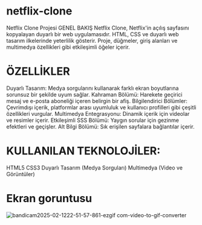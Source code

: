 # netflix-clone
Netflix Clone Projesi GENEL BAKIŞ Netflix Clone, Netflix'in açılış sayfasını kopyalayan duyarlı bir web uygulamasıdır. HTML, CSS ve duyarlı web tasarım ilkelerinde yeterlilik gösterir. Proje, düğmeler, giriş alanları ve multimedya özellikleri gibi etkileşimli öğeler içerir.


# ÖZELLİKLER
Duyarlı Tasarım: Medya sorgularını kullanarak farklı ekran boyutlarına sorunsuz bir şekilde uyum sağlar. Kahraman Bölümü: Harekete geçirici mesaj ve e-posta aboneliği içeren belirgin bir afiş. Bilgilendirici Bölümler: Çevrimdışı içerik, platformlar arası uyumluluk ve kullanıcı profilleri gibi çeşitli özellikleri vurgular. Multimedya Entegrasyonu: Dinamik içerik için videolar ve resimler içerir. Etkileşimli SSS Bölümü: Yaygın sorular için gezinme efektleri ve geçişler. Alt Bilgi Bölümü: Sık erişilen sayfalara bağlantılar içerir.

# KULLANILAN TEKNOLOJİLER:
HTML5 CSS3 Duyarlı Tasarım (Medya Sorguları) Multimedya (Video ve Görüntüler)



# Ekran goruntusu
![bandicam2025-02-1222-51-57-861-ezgif com-video-to-gif-converter](https://github.com/user-attachments/assets/3d849de4-45dd-472d-ac93-ca0bdc25bff9)
